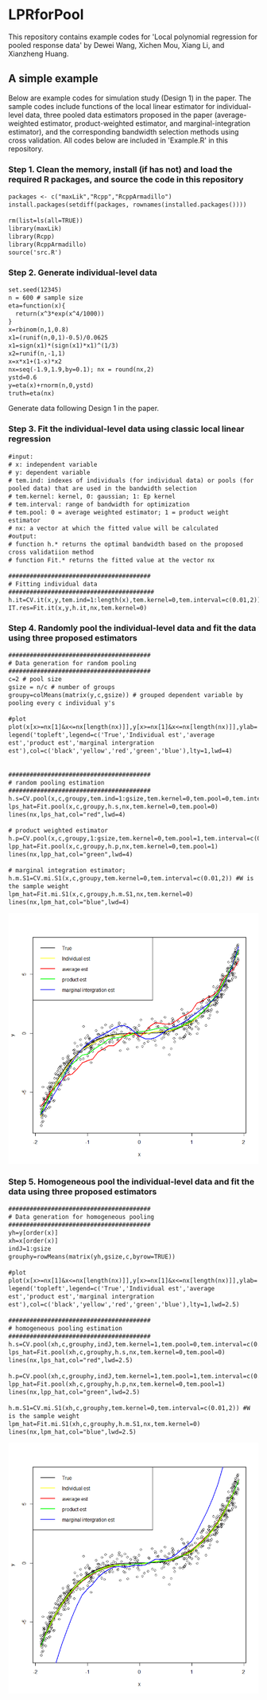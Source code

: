 # LPRforPool
This repository contains example codes for 'Local polynomial regression for pooled response data' by Dewei Wang, Xichen Mou, Xiang Li, and Xianzheng Huang.

## A simple example 
Below are example codes for simulation study (Design 1) in the paper. The sample codes include functions of the local linear estimator for individual-level data, three pooled data estimators proposed in the paper (average-weighted estimator, product-weighted estimator, and marginal-integration estimator), and the corresponding bandwidth selection methods using cross validation. All codes below are included in 'Example.R' in this repository.

### Step 1. Clean the memory, install (if has not) and load the required R packages, and source the code in this repository  
```
packages <- c("maxLik","Rcpp","RcppArmadillo")
install.packages(setdiff(packages, rownames(installed.packages())))  

rm(list=ls(all=TRUE))
library(maxLik)
library(Rcpp)
library(RcppArmadillo)
source('src.R')
```

### Step 2. Generate individual-level data
```
set.seed(12345)
n = 600 # sample size
eta=function(x){
  return(x^3*exp(x^4/1000))
}
x=rbinom(n,1,0.8)
x1=(runif(n,0,1)-0.5)/0.0625
x1=sign(x1)*(sign(x1)*x1)^(1/3)
x2=runif(n,-1,1)
x=x*x1+(1-x)*x2
nx=seq(-1.9,1.9,by=0.1); nx = round(nx,2)
ystd=0.6
y=eta(x)+rnorm(n,0,ystd)
truth=eta(nx)
```
Generate data following Design 1 in the paper.


### Step 3. Fit the individual-level data using classic local linear regression

```
#input: 
# x: independent variable
# y: dependent variable
# tem.ind: indexes of individuals (for individual data) or pools (for pooled data) that are used in the bandwidth selection
# tem.kernel: kernel, 0: gaussian; 1: Ep kernel
# tem.interval: range of bandwidth for optimization
# tem.pool: 0 = average weighted estimator; 1 = product weight estimator
# nx: a vector at which the fitted value will be calculated
#output:
# function h.* returns the optimal bandwidth based on the proposed cross validatiion method
# function Fit.* returns the fitted value at the vector nx

########################################
# Fitting individual data
#########################################
h.it=CV.it(x,y,tem.ind=1:length(x),tem.kernel=0,tem.interval=c(0.01,2))
IT.res=Fit.it(x,y,h.it,nx,tem.kernel=0)
```

### Step 4. Randomly pool the individual-level data and fit the data using three proposed estimators
```
########################################
# Data generation for random pooling
########################################
c=2 # pool size
gsize = n/c # number of groups
groupy=colMeans(matrix(y,c,gsize)) # grouped dependent variable by pooling every c individual y's

#plot 
plot(x[x>=nx[1]&x<=nx[length(nx)]],y[x>=nx[1]&x<=nx[length(nx)]],ylab='y',xlab='x');lines(nx,truth,col="black",lwd=4);lines(nx,IT.res,col="yellow",lwd=4)
legend('topleft',legend=c('True','Individual est','average est','product est','marginal intergration est'),col=c('black','yellow','red','green','blue'),lty=1,lwd=4)


########################################
# random pooling estimation
########################################
h.s=CV.pool(x,c,groupy,tem.ind=1:gsize,tem.kernel=0,tem.pool=0,tem.interval=c(0.01,2))
lps_hat=Fit.pool(x,c,groupy,h.s,nx,tem.kernel=0,tem.pool=0)
lines(nx,lps_hat,col="red",lwd=4)

# product weighted estimator 
h.p=CV.pool(x,c,groupy,1:gsize,tem.kernel=0,tem.pool=1,tem.interval=c(0.01,2))
lpp_hat=Fit.pool(x,c,groupy,h.p,nx,tem.kernel=0,tem.pool=1)
lines(nx,lpp_hat,col="green",lwd=4)

# marginal integration estimator; 
h.m.S1=CV.mi.S1(x,c,groupy,tem.kernel=0,tem.interval=c(0.01,2)) #W is the sample weight
lpm_hat=Fit.mi.S1(x,c,groupy,h.m.S1,nx,tem.kernel=0)
lines(nx,lpm_hat,col="blue",lwd=4)
```
![Optional Text](https://github.com/abc1m2x3c/LPRforPool/blob/33b71e27488f60012b73bb5f4bb1b9522f74f0cd/RandomPooling.png)
### Step 5. Homogeneous pool the individual-level data and fit the data using three proposed estimators
```
########################################
# Data generation for homogeneous pooling
########################################
yh=y[order(x)]
xh=x[order(x)]
indJ=1:gsize
grouphy=rowMeans(matrix(yh,gsize,c,byrow=TRUE))

#plot
plot(x[x>=nx[1]&x<=nx[length(nx)]],y[x>=nx[1]&x<=nx[length(nx)]],ylab='y',xlab='x');lines(nx,truth,col="black",lwd=2.5);lines(nx,IT.res,col="yellow",lwd=2.5)
legend('topleft',legend=c('True','Individual est','average est','product est','marginal intergration est'),col=c('black','yellow','red','green','blue'),lty=1,lwd=2.5)

########################################
# homogeneous pooling estimation
########################################
h.s=CV.pool(xh,c,grouphy,indJ,tem.kernel=1,tem.pool=0,tem.interval=c(0.01,2))
lps_hat=Fit.pool(xh,c,grouphy,h.s,nx,tem.kernel=0,tem.pool=0)
lines(nx,lps_hat,col="red",lwd=2.5)

h.p=CV.pool(xh,c,grouphy,indJ,tem.kernel=1,tem.pool=1,tem.interval=c(0.01,2))
lpp_hat=Fit.pool(xh,c,grouphy,h.p,nx,tem.kernel=0,tem.pool=1)
lines(nx,lpp_hat,col="green",lwd=2.5)

h.m.S1=CV.mi.S1(xh,c,grouphy,tem.kernel=0,tem.interval=c(0.01,2)) #W is the sample weight
lpm_hat=Fit.mi.S1(xh,c,grouphy,h.m.S1,nx,tem.kernel=0)
lines(nx,lpm_hat,col="blue",lwd=2.5)
```
![Optional Text](https://github.com/abc1m2x3c/LPRforPool/blob/b825c33ef055f9b2fda2447ea5a7e32492512010/HomogeneousPooling.png)
